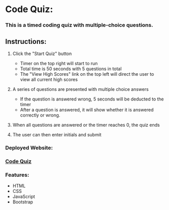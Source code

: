 # Code Quiz:

### This is a timed coding quiz with multiple-choice questions.

## Instructions:
1. Click the "Start Quiz" button
   * Timer on the top right will start to run
   * Total time is 50 seconds with 5 questions in total
   * The "View High Scores" link on the top left will direct the user to view all current high scores


2. A series of questions are presented with multiple choice answers
   * If the question is answered wrong, 5 seconds will be deducted to the timer
   * After a question is answered, it will show whether it is answered correctly or wrong.
  
3. When all questions are answered or the timer reaches 0, the quiz ends
 
4. The user can then enter initials and submit

### Deployed Website:

### [Code Quiz](https://lazrekm.github.io/code-quiz/)

### Features:
* HTML
* CSS
* JavaScript
* Bootstrap

